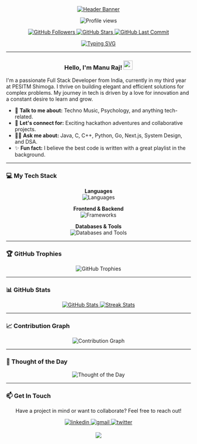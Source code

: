 <div align="center">

<a href="https://github.com/manuraj04">
  <img src="https://capsule-render.vercel.app/api?type=twinkling&color=gradient&text=Manu%20Raj&height=180&fontSize=80&fontAlignY=35" alt="Header Banner"/>
</a>

<p align="center">
  <img src="https://komarev.com/ghpvc/?username=manuraj04&label=PROFILE%20VIEWS&color=blueviolet&style=for-the-badge&logo=star" alt="Profile views" />
</p>

<p align="center">
    <a href="https://github.com/manuraj04?tab=followers">
        <img src="https://img.shields.io/github/followers/manuraj04?style=for-the-badge&logo=github&label=Followers&color=3399FF" alt="GitHub Followers" />
    </a>
    <a href="https://github.com/manuraj04/manuraj04/stargazers">
        <img src="https://img.shields.io/github/stars/manuraj04/manuraj04?style=for-the-badge&logo=github&label=Stars&color=FFCC00" alt="GitHub Stars" />
    </a>
    <a href="https://github.com/manuraj04/manuraj04/commits">
        <img src="https://img.shields.io/github/last-commit/manuraj04/manuraj04?style=for-the-badge&logo=github&label=Last%20Commit&color=00b454" alt="GitHub Last Commit" />
    </a>
</p>

<a href="https://github.com/DenverCoder1/readme-typing-svg">
  <img src="https://readme-typing-svg.herokuapp.com?font=JetBrains+Mono&size=25&color=9415F3&center=true&vCenter=true&width=800&lines=Passionate+Full+Stack+Developer+%F0%9F%9A%80;Crafting+robust+backend+systems+%F0%9F%92%BB;Hackathon+Enthusiast+%26+Winner+%F0%9F%8F%86;DSA+Problem+Solver+%F0%9F%A7%A0;Always+learning+and+growing!+%E2%9C%A8" alt="Typing SVG">
</a>

</div>

---

### <p align="center">Hello, I'm Manu Raj! <img src="https://media.giphy.com/media/hvRJCLFzcasrR4ia7z/giphy.gif" width="25"></p>

I'm a passionate Full Stack Developer from India, currently in my third year at PESITM Shimoga. I thrive on building elegant and efficient solutions for complex problems. My journey in tech is driven by a love for innovation and a constant desire to learn and grow.

- 💬 **Talk to me about:** Techno Music, Psychology, and anything tech-related.
- 🤝 **Let's connect for:** Exciting hackathon adventures and collaborative projects.
- 🧑‍💻 **Ask me about:** Java, C, C++, Python, Go, Next.js, System Design, and DSA.
- ✨ **Fun fact:** I believe the best code is written with a great playlist in the background.

---

### 💻 My Tech Stack

<p align="center">
  <strong>Languages</strong><br>
  <img src="https://skillicons.dev/icons?i=java,c,cpp,py,ts,js,html,css" alt="Languages" />
</p>

<p align="center">
  <strong>Frontend & Backend</strong><br>
  <img src="https://skillicons.dev/icons?i=react,nextjs,express,nodejs,firebase" alt="Frameworks" />
</p>

<p align="center">
  <strong>Databases & Tools</strong><br>
  <img src="https://skillicons.dev/icons?i=mongodb,mysql,git,vscode,postman,vercel,netlify" alt="Databases and Tools" />
</p>

---

### 🏆 GitHub Trophies

<p align="center">
  <img src="https://github-profile-trophy.vercel.app/?username=manuraj04&theme=tokyonight&row=2&column=6&margin-w=20&margin-h=20" alt="GitHub Trophies" />
</p>

---

### 📊 GitHub Stats

<p align="center">
  <a href="https://github.com/manuraj04">
    <img src="https://github-readme-stats.vercel.app/api?username=manuraj04&show_icons=true&theme=tokyonight" alt="GitHub Stats" />
  </a>
  <a href="https://github.com/manuraj04">
    <img src="https://github-readme-streak-stats.herokuapp.com/?user=manuraj04&theme=tokyonight" alt="Streak Stats" />
  </a>
</p>

---

### 📈 Contribution Graph

<p align="center">
  <img src="https://github-readme-activity-graph.vercel.app/graph?username=manuraj04&theme=tokyo-night" alt="Contribution Graph"/>
</p>

---

### 🌟 Thought of the Day

<!--STARTS_HERE_QUOTE_CARD-->
<p align="center">
    <img src="https://readme-daily-quotes.vercel.app/api?theme=dark&bg_color=1A1B27&author_color=79d3c3" alt="Thought of the Day">
</p>
<!--ENDS_HERE_QUOTE_CARD-->

---

### 📫 Get In Touch

<p align="center">
  Have a project in mind or want to collaborate? Feel free to reach out!
</p>

<p align="center">
  <a href="https://www.linkedin.com/in/manuraj04/" target="_blank">
    <img src="https://img.shields.io/badge/linkedin-%231E77B5.svg?&style=for-the-badge&logo=linkedin&logoColor=white" alt="linkedin" style="margin-bottom: 5px;" />
  </a>
  <a href="mailto:manuraj.stu@gmail.com" target="_blank">
    <img src="https://img.shields.io/badge/Gmail-D14836?style=for-the-badge&logo=gmail&logoColor=white" alt="gmail" style="margin-bottom: 5px;" />
  </a>
  <a href="https://twitter.com/manuraj04" target="_blank">
    <img src="https://img.shields.io/badge/Twitter-1DA1F2?style=for-the-badge&logo=twitter&logoColor=white" alt="twitter" style="margin-bottom: 5px;" />
  </a>
</p>

<div align="center">
  <img src="https://capsule-render.vercel.app/api?type=wave&color=gradient&height=120&section=footer"/>
</div>
